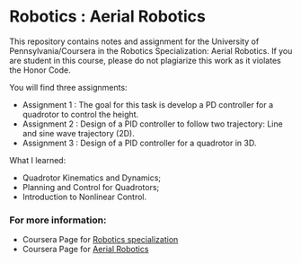 # Robotics : Aerial Robotics

This repository contains notes and assignment for the University of Pennsylvania/Coursera in the Robotics Specialization: Aerial Robotics. If you are student in this course, please do not plagiarize this work as it violates the Honor Code.

You will find three assignments:

 * Assignment 1 : The goal for this task is develop a PD controller for a quadrotor to control the height.
 * Assignment 2 : Design of a PID controller to follow two trajectory: Line and sine wave trajectory (2D).
 * Assignment 3 : Design of a PID controller for a quadrotor in 3D.


What I learned:

 * Quadrotor Kinematics and Dynamics;
 * Planning and Control for Quadrotors;
 * Introduction to Nonlinear Control.

### For more information:

 * Coursera Page for [Robotics specialization](https://www.coursera.org/specializations/robotics) 
 * Coursera Page for [Aerial Robotics](https://www.coursera.org/learn/robotics-flight/)  
